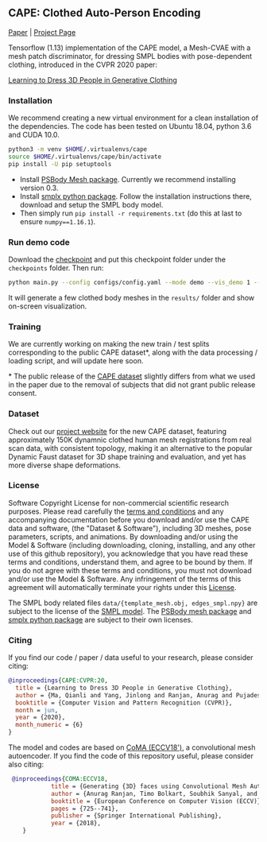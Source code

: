 ## CAPE: Clothed Auto-Person Encoding

[Paper](https://arxiv.org/abs/1907.13615) | [Project Page](https://cape.is.tue.mpg.de/)

Tensorflow (1.13) implementation of the CAPE model, a Mesh-CVAE with a mesh patch discriminator, for dressing SMPL bodies with pose-dependent clothing, introduced in the CVPR 2020 paper:

[Learning to Dress 3D People in Generative Clothing](https://arxiv.org/abs/1907.13615)

### Installation

We recommend creating a new virtual environment for a clean installation of the dependencies. The code has been tested on Ubuntu 18.04, python 3.6 and CUDA 10.0.

```bash
python3 -m venv $HOME/.virtualenvs/cape
source $HOME/.virtualenvs/cape/bin/activate
pip install -U pip setuptools
```

- Install [PSBody Mesh package](https://github.com/MPI-IS/mesh). Currently we recommend installing version 0.3.
- Install [smplx python package](https://github.com/vchoutas/smplx). Follow the installation instructions there, download and setup the SMPL body model.
- Then simply run `pip install -r requirements.txt` (do this at last to ensure `numpy==1.16.1`).

### Run demo code

Download the [checkpoint](https://drive.google.com/drive/folders/14KaTBkI9Qec1nb6qeDnLshu_8FzkzQsB?usp=sharing) and put this checkpoint folder under the `checkpoints` folder. Then run:

```bash
python main.py --config configs/config.yaml --mode demo --vis_demo 1 --smpl_model_folder <path to SMPL model folder>
```

It will generate a few clothed body meshes in the `results/` folder and show on-screen visualization.

### Training

We are currently working on making the new train / test splits corresponding to the public CAPE dataset\*, along with the data processing / loading script, and will update here soon.

\* The public release of the [CAPE dataset]((https://cape.is.tue.mpg.de/dataset)) slightly differs from what we used in the paper due to the removal of subjects that did not grant public release consent.

### Dataset

Check out our [project website](https://cape.is.tue.mpg.de/) for the new CAPE dataset, featuring approximately 150K dynamnic clothed human mesh registrations from real scan data, with consistent topology, making it an alternative to the popular Dynamic Faust dataset for 3D shape training and evaluation, and yet has more diverse shape deformations. 

### License

Software Copyright License for non-commercial scientific research purposes. Please read carefully the [terms and conditions](./LICENSE) and any accompanying documentation before you download and/or use the CAPE data and software, (the "Dataset & Software"), including 3D meshes, pose parameters, scripts, and animations. By downloading and/or using the Model & Software (including downloading, cloning, installing, and any other use of this github repository), you acknowledge that you have read these terms and conditions, understand them, and agree to be bound by them. If you do not agree with these terms and conditions, you must not download and/or use the Model & Software. Any infringement of the terms of this agreement will automatically terminate your rights under this [License](./LICENSE).

The SMPL body related files  `data/{template_mesh.obj, edges_smpl.npy}` are  subject to the license of the [SMPL model](https://smpl.is.tue.mpg.de/modellicense). The [PSBody mesh package](https://github.com/MPI-IS/mesh) and [smplx python package](https://github.com/vchoutas/smplx) are subject to their own licenses.

### Citing

If you find our code / paper / data useful to your research, please consider citing:

```bibtex
@inproceedings{CAPE:CVPR:20,
  title = {Learning to Dress 3D People in Generative Clothing},
  author = {Ma, Qianli and Yang, Jinlong and Ranjan, Anurag and Pujades, Sergi and Pons-Moll, Gerard and Tang, Siyu and Black, Michael J.},
  booktitle = {Computer Vision and Pattern Recognition (CVPR)},
  month = jun,
  year = {2020},
  month_numeric = {6}
}
```

The model and codes are based on [CoMA (ECCV18')](https://coma.is.tue.mpg.de/), a convolutional mesh autoencoder. If you find the code of this repository useful, please consider also citing:

```bibtex
 @inproceedings{COMA:ECCV18,
			title = {Generating {3D} faces using Convolutional Mesh Autoencoders},
			author = {Anurag Ranjan, Timo Bolkart, Soubhik Sanyal, and Michael J. Black},
			booktitle = {European Conference on Computer Vision (ECCV)},
			pages = {725--741},
			publisher = {Springer International Publishing},
			year = {2018},
	}
```
